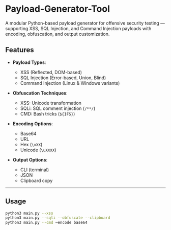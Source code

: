 # Payload-Generator-Tool
A modular Python-based payload generator for offensive security testing — supporting XSS, SQL Injection, and Command Injection payloads with encoding, obfuscation, and output customization.
## Features

- **Payload Types**:
  - XSS (Reflected, DOM-based)
  - SQL Injection (Error-based, Union, Blind)
  - Command Injection (Linux & Windows variants)
  
- **Obfuscation Techniques**:
  - XSS: Unicode transformation
  - SQLi: SQL comment injection (`/**/`)
  - CMD: Bash tricks (`${IFS}`)

- **Encoding Options**:
  - Base64
  - URL
  - Hex (`\xXX`)
  - Unicode (`\uXXXX`)

- **Output Options**:
  - CLI (terminal)
  - JSON
  - Clipboard copy

---

## Usage

```bash
python3 main.py --xss
python3 main.py --sqli --obfuscate --clipboard
python3 main.py --cmd –encode base64
